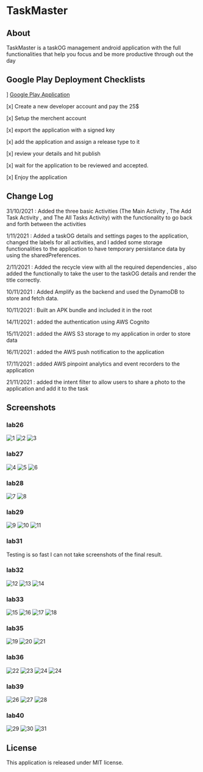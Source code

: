 # TaskMaster

## About

TaskMaster is a taskOG management android application with the full functionalities that help you
focus and be more productive through out the day

## Google Play Deployment Checklists
]
[Google Play Application](https://play.google.com/store/apps/details?id=com.osaid.taskmaster)

[x] Create a new developer account and pay the 25$

[x] Setup the merchent account

[x] export the application with a signed key

[x] add the application and assign a release type to it

[x] review your details and hit publish

[x] wait for the application to be reviewed and accepted.

[x] Enjoy the application

## Change Log

31/10/2021 : Added the three basic Activities (The Main Activity , The Add Task Activity , and The
All Tasks Activity) with the functionality to go back and forth between the activities

1/11/2021 : Added a taskOG details and settings pages to the application, changed the labels for all
activities, and I added some storage functionalities to the application to have temporary
persistance data by using the sharedPreferences.

2/11/2021 : Added the recycle view with all the required dependencies , also added the functionally
to take the user to the taskOG details and render the title correctly.

10/11/2021 : Added Amplify as the backend and used the DynamoDB to store and fetch data.

10/11/2021 : Built an APK bundle and included it in the root

14/11/2021 : added the authentication using AWS Cognito

15/11/2021 : added the AWS S3 storage to my application in order to store data

16/11/2021 : added the AWS push notification to the application

17/11/2021 : added AWS pinpoint analytics and event recorders to the application

21/11/2021 : added the intent filter to allow users to share a photo to the application and add it to the task

## Screenshots

### lab26

![1](./screenshots/OLD/1.png)
![2](./screenshots/OLD/2.png)
![3](./screenshots/OLD/3.png)

### lab27

![4](./screenshots/OLD/4.png)
![5](./screenshots/OLD/5.png)
![6](./screenshots/OLD/6.png)

### lab28

![7](./screenshots/OLD/7.png)
![8](./screenshots/OLD/8.png)

### lab29

![9](screenshots/OLD/9.png)
![10](screenshots/OLD/10.png)
![11](screenshots/OLD/11.png)

### lab31

Testing is so fast I can not take screenshots of the final result.

### lab32

![12](screenshots/OLD/12.png)
![13](screenshots/OLD/13.png)
![14](screenshots/OLD/14.png)

### lab33

![15](screenshots/OLD/15.png)
![16](screenshots/OLD/16.png)
![17](screenshots/OLD/17.png)
![18](screenshots/OLD/18.png)

### lab35

![19](screenshots/OLD/19.png)
![20](screenshots/OLD/20.png)
![21](screenshots/OLD/21.png)

### lab36

![22](screenshots/OLD/22.png)
![23](screenshots/OLD/23.png)
![24](screenshots/OLD/24.png)
![24](screenshots/OLD/25.png)

### lab39

![26](screenshots/OLD/26.png)
![27](screenshots/OLD/27.png)
![28](screenshots/OLD/28.png)

### lab40

![29](screenshots/29.png)
![30](screenshots/30.png)
![31](screenshots/31.png)

## License

This application is released under MIT license.
